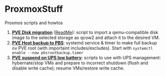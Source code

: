 # ProxmoxStuff
Proxmos scripts and howtos

1. __[PVE Disk migration](/pve-add-disk//pve-add-disk.sh)__ ([ReadMe](/pve-add-disk/README.md)): script to import a qemu-compatible disk image to the selected storage as qcow2 and attach it to the desired VM.
2. __[PVE Host backup to PBS](/pbs-host-backup)__: systemd service & timer to make full backup ov PVE root (with importaint includes/excludes). Start with `systemctl enable --now pbsrootbackup.timer`
3. __[PVE suspend on UPS low battery](/pve-stop-resume)__: scripts to use with UPS management: hybernate/stop VMs and prepare to incorrect shutdown (flush and disable write cache); resume VMs/restore write cache.
